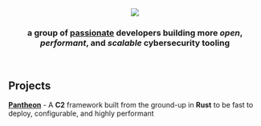 <div align="center">
<img src="https://github.com/user-attachments/assets/f4db684e-8049-4fbb-8b06-4c1f04cb3aa3">
<br/>
  
<h3>
a group of <u>passionate</u> developers building more <i>open</i>, <i>performant</i>, and <i>scalable</i> <b>cybersecurity tooling</b>      
</h3>
</div>

<br/>

## Projects
**[Pantheon](https://github.com/machina-software/Pantheon)** - A **C2** framework built from the ground-up in **Rust** to be fast to deploy, configurable, and highly performant
